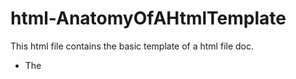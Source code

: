# html-AnatomyOfAHtmlTemplate

This html file contains the basic template of a html file doc.

- The <title> element is a type of markup language. This element covers the entire page's content. It is also referred to as the root element.

- The <title> element. This element serves as a container for whatever you wish to put on the HTML page that isn't the content that people will see. This contains search-engine-friendly keywords and a page description, CSS to style content, character set declarations, and more. In the next instalment of the series, you'll discover more about this.

- The <title> element. This determines the page's title, which shows in the browser tab in which the page is loaded. When a page is bookmarked, the title is also used to describe it.
  
- The <title> tag is used to describe the content of a page. This is where all of the content on the website is stored, including text, graphics, videos, games, playable audio tracks, and anything else.
